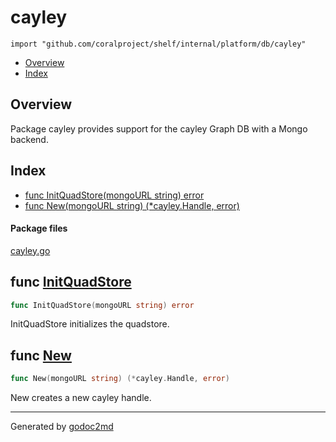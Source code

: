 

# cayley
`import "github.com/coralproject/shelf/internal/platform/db/cayley"`

* [Overview](#pkg-overview)
* [Index](#pkg-index)

## <a name="pkg-overview">Overview</a>
Package cayley provides support for the cayley Graph DB with a Mongo backend.




## <a name="pkg-index">Index</a>
* [func InitQuadStore(mongoURL string) error](#InitQuadStore)
* [func New(mongoURL string) (*cayley.Handle, error)](#New)


#### <a name="pkg-files">Package files</a>
[cayley.go](/src/github.com/coralproject/shelf/internal/platform/db/cayley/cayley.go) 





## <a name="InitQuadStore">func</a> [InitQuadStore](/src/target/cayley.go?s=1404:1445#L48)
``` go
func InitQuadStore(mongoURL string) error
```
InitQuadStore initializes the quadstore.



## <a name="New">func</a> [New](/src/target/cayley.go?s=948:997#L28)
``` go
func New(mongoURL string) (*cayley.Handle, error)
```
New creates a new cayley handle.








- - -
Generated by [godoc2md](http://godoc.org/github.com/davecheney/godoc2md)
